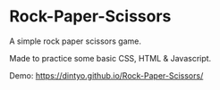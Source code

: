 # Rock-Paper-Scissors

A simple rock paper scissors game.

Made to practice some basic CSS, HTML & Javascript.

Demo: https://dintyo.github.io/Rock-Paper-Scissors/
